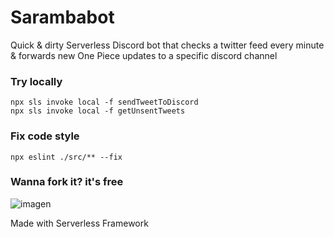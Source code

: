 # Sarambabot

Quick & dirty Serverless Discord bot that checks a twitter feed every minute & forwards new One Piece updates to a specific discord channel

### Try locally

```
npx sls invoke local -f sendTweetToDiscord
npx sls invoke local -f getUnsentTweets
```

### Fix code style

```
npx eslint ./src/** --fix
```

### Wanna fork it? it's free

![imagen](https://user-images.githubusercontent.com/15369935/141467566-1d295acc-8e6d-49bf-b852-948f36730e40.png)

Made with Serverless Framework 

